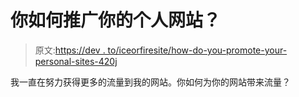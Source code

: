 # 你如何推广你的个人网站？

> 原文:[https://dev . to/iceorfiresite/how-do-you-promote-your-personal-sites-420j](https://dev.to/iceorfiresite/how-do-you-promote-your-personal-sites-420j)

我一直在努力获得更多的流量到我的网站。你如何为你的网站带来流量？